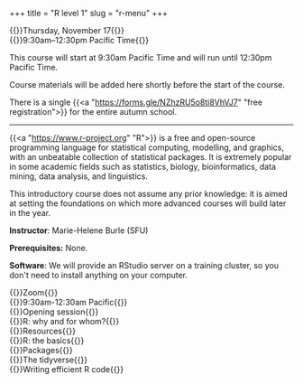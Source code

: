 +++
title = "R level 1"
slug = "r-menu"
+++

{{<cor>}}Thursday, November 17{{</cor>}}\
{{<cgr>}}9:30am–12:30pm Pacific Time{{</cgr>}}

This course will start at 9:30am Pacific Time and will run until 12:30pm Pacific Time.

Course materials will be added here shortly before the start of the course.

There is a single {{<a "https://forms.gle/NZhzRU5o8ti8VhVJ7" "free registration">}} for the entire autumn school.

---

{{<a "https://www.r-project.org" "R">}} is a free and open-source programming language for statistical computing, modelling, and graphics, with an unbeatable collection of statistical packages. It is extremely popular in some academic fields such as statistics, biology, bioinformatics, data mining, data analysis, and linguistics.

This introductory course does not assume any prior knowledge: it is aimed at setting the foundations on which more advanced courses will build later in the year.

**Instructor**: Marie-Helene Burle (SFU)

**Prerequisites:** None.

**Software**: We will provide an RStudio server on a training cluster, so you don't need to install anything on your computer.

{{<cor>}}Zoom{{</cor>}} \
{{<cgr>}}9:30am-12:30am Pacific{{</cgr>}} \
{{<nolinktitle>}}Opening session{{</nolinktitle>}} \
{{<nolinktitle>}}R: why and for whom?{{</nolinktitle>}} \
{{<nolinktitle>}}Resources{{</nolinktitle>}} \
{{<nolinktitle>}}R: the basics{{</nolinktitle>}} \
{{<nolinktitle>}}Packages{{</nolinktitle>}} \
{{<nolinktitle>}}The tidyverse{{</nolinktitle>}} \
{{<nolinktitle>}}Writing efficient R code{{</nolinktitle>}}
